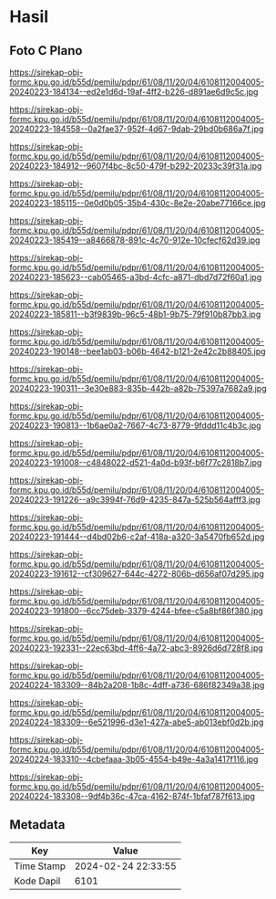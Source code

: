 # Hasil

## Foto C Plano

https://sirekap-obj-formc.kpu.go.id/b55d/pemilu/pdpr/61/08/11/20/04/6108112004005-20240223-184134--ed2e1d6d-19af-4ff2-b226-d891ae6d9c5c.jpg

https://sirekap-obj-formc.kpu.go.id/b55d/pemilu/pdpr/61/08/11/20/04/6108112004005-20240223-184558--0a2fae37-952f-4d67-9dab-29bd0b686a7f.jpg

https://sirekap-obj-formc.kpu.go.id/b55d/pemilu/pdpr/61/08/11/20/04/6108112004005-20240223-184912--9607f4bc-8c50-479f-b292-20233c39f31a.jpg

https://sirekap-obj-formc.kpu.go.id/b55d/pemilu/pdpr/61/08/11/20/04/6108112004005-20240223-185115--0e0d0b05-35b4-430c-8e2e-20abe77166ce.jpg

https://sirekap-obj-formc.kpu.go.id/b55d/pemilu/pdpr/61/08/11/20/04/6108112004005-20240223-185419--a8466878-891c-4c70-912e-10cfecf62d39.jpg

https://sirekap-obj-formc.kpu.go.id/b55d/pemilu/pdpr/61/08/11/20/04/6108112004005-20240223-185623--cab05465-a3bd-4cfc-a871-dbd7d72f60a1.jpg

https://sirekap-obj-formc.kpu.go.id/b55d/pemilu/pdpr/61/08/11/20/04/6108112004005-20240223-185811--b3f9839b-96c5-48b1-9b75-79f910b87bb3.jpg

https://sirekap-obj-formc.kpu.go.id/b55d/pemilu/pdpr/61/08/11/20/04/6108112004005-20240223-190148--bee1ab03-b06b-4642-b121-2e42c2b88405.jpg

https://sirekap-obj-formc.kpu.go.id/b55d/pemilu/pdpr/61/08/11/20/04/6108112004005-20240223-190311--3e30e883-835b-442b-a82b-75397a7682a9.jpg

https://sirekap-obj-formc.kpu.go.id/b55d/pemilu/pdpr/61/08/11/20/04/6108112004005-20240223-190813--1b6ae0a2-7667-4c73-8779-9fddd11c4b3c.jpg

https://sirekap-obj-formc.kpu.go.id/b55d/pemilu/pdpr/61/08/11/20/04/6108112004005-20240223-191008--c4848022-d521-4a0d-b93f-b6f77c2818b7.jpg

https://sirekap-obj-formc.kpu.go.id/b55d/pemilu/pdpr/61/08/11/20/04/6108112004005-20240223-191226--a9c3994f-76d9-4235-847a-525b564afff3.jpg

https://sirekap-obj-formc.kpu.go.id/b55d/pemilu/pdpr/61/08/11/20/04/6108112004005-20240223-191444--d4bd02b6-c2af-418a-a320-3a5470fb652d.jpg

https://sirekap-obj-formc.kpu.go.id/b55d/pemilu/pdpr/61/08/11/20/04/6108112004005-20240223-191612--cf309627-644c-4272-806b-d656af07d295.jpg

https://sirekap-obj-formc.kpu.go.id/b55d/pemilu/pdpr/61/08/11/20/04/6108112004005-20240223-191800--6cc75deb-3379-4244-bfee-c5a8bf86f380.jpg

https://sirekap-obj-formc.kpu.go.id/b55d/pemilu/pdpr/61/08/11/20/04/6108112004005-20240223-192331--22ec63bd-4ff6-4a72-abc3-8926d6d728f8.jpg

https://sirekap-obj-formc.kpu.go.id/b55d/pemilu/pdpr/61/08/11/20/04/6108112004005-20240224-183309--84b2a208-1b8c-4dff-a736-686f82349a38.jpg

https://sirekap-obj-formc.kpu.go.id/b55d/pemilu/pdpr/61/08/11/20/04/6108112004005-20240224-183309--6e521996-d3e1-427a-abe5-ab013ebf0d2b.jpg

https://sirekap-obj-formc.kpu.go.id/b55d/pemilu/pdpr/61/08/11/20/04/6108112004005-20240224-183310--4cbefaaa-3b05-4554-b49e-4a3a1417f116.jpg

https://sirekap-obj-formc.kpu.go.id/b55d/pemilu/pdpr/61/08/11/20/04/6108112004005-20240224-183308--9df4b36c-47ca-4162-874f-1bfaf787f613.jpg


## Metadata

| Key        | Value               |
| ---------- | ------------------- |
| Time Stamp | 2024-02-24 22:33:55 |
| Kode Dapil | 6101                |



